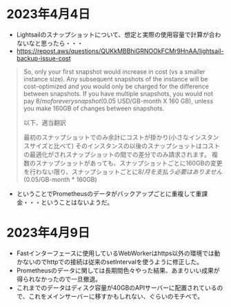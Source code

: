 # 2023年4月4日

- Lightsailのスナップショットについて、想定と実際の使用容量で計算が合わないなと思ったら・・・
- https://repost.aws/questions/QUKkMBBhiGRNOOkFCMr9HnAA/lightsail-backup-issue-cost

>So, only your first snapshot would increase in cost (vs a smaller instance size).
>Any subsequent snapshots of the instance will be cost-optimized and you would only be charged for the difference between snapshots.
>If you have multiple snapshots, you would not pay $8/mo for every snapshot ($0.05 USD/GB-month X 160 GB), unless you make 160GB of changes between snapshots.
>
>以下、適当翻訳
>
>最初のスナップショットでのみ余計にコストが掛かり(小さなインスタンスサイズと比べて)
>そのインスタンスの以後のスナップショットはコストの最適化がされスナップショットの間での差分でのみ請求されます。
>複数のスナップショットがあっても、スナップショットごとに160GBの変更を行わない限り、スナップショットごとに$8/月を支払う必要はありません($0.05/GB-month * 160GB)

- ということでPrometheusのデータがバックアップごとに重複して重課金・・・ということはないようだ。

# 2023年4月9日

- Fastインターフェースに使用しているWebWorkerはhttps以外の環境では動かないのでhttpでの接続は従来のsetIntervalを使うように修正した。
- Prometheusのデータに関しては長期間色々やった結果、あまりいい成果が得られなかったので一旦撤退。
- これまでのデータはディスク容量が40GBのAPIサーバーに配置されているので、これをメインサーバーに移すかもしれない、ぐらいのモチベで。
